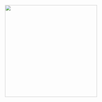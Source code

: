 <div id="header" align="center">
  <img src="https://media.giphy.com/media/unQ3IJU2RG7DO/giphy.gif" width="300"/>
</div>
